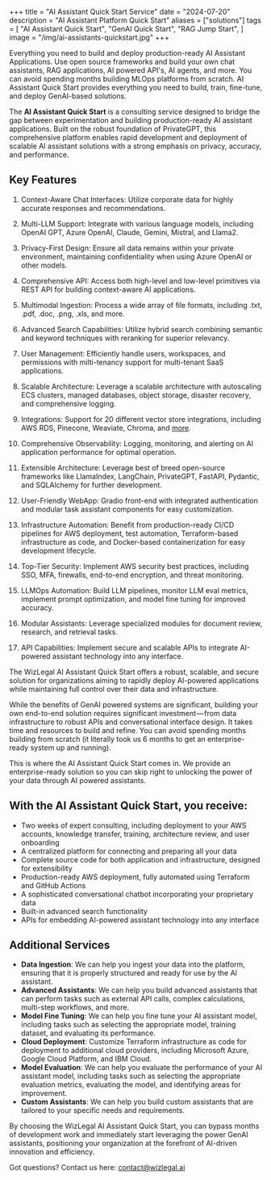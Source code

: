 +++
title = "AI Assistant Quick Start Service"
date = "2024-07-20"
description = "AI Assistant Platform Quick Start"
aliases = ["solutions"]
tags = [
    "AI Assistant Quick Start",
    "GenAI Quick Start",
    "RAG Jump Start",
]
image = "/img/ai-assistants-quickstart.jpg"
+++

Everything you need to build and deploy production-ready AI Assistant Applications.  Use open source frameworks and build your own chat assistants, RAG applications, AI powered API's, AI agents, and more. You can avoid spending months building MLOps platforms from scratch. AI Assistant Quick Start provides everything you need to build, train, fine-tune, and deploy GenAI-based solutions.

The **AI Assistant Quick Start** is a consulting service designed to bridge the gap between experimentation and building production-ready AI assistant applications. Built on the robust foundation of PrivateGPT, this comprehensive platform enables rapid development and deployment of scalable AI assistant solutions with a strong emphasis on privacy, accuracy, and performance.

## Key Features

1. Context-Aware Chat Interfaces: Utilize corporate data for highly accurate responses and recommendations.

1. Multi-LLM Support: Integrate with various language models, including OpenAI GPT, Azure OpenAI, Claude, Gemini, Mistral, and Llama2.

1. Privacy-First Design: Ensure all data remains within your private environment, maintaining confidentiality when using Azure OpenAI or other models.

1. Comprehensive API: Access both high-level and low-level primitives via REST API for building context-aware AI applications.

1. Multimodal Ingestion: Process a wide array of file formats, including .txt, .pdf, .doc, .png, .xls, and more.

1. Advanced Search Capabilities: Utilize hybrid search combining semantic and keyword techniques with reranking for superior relevancy.

1. User Management: Efficiently handle users, workspaces, and permissions with milti-tenancy support for multi-tenant SaaS applications.

1. Scalable Architecture: Leverage a scalable architecture with autoscaling ECS clusters, managed databases, object storage, disaster recovery, and comprehensive logging.

1. Integrations: Support for 20 different vector store integrations, including AWS RDS, Pinecone, Weaviate, Chroma, and [more](https://docs.llamaindex.ai/en/stable/module_guides/storing/vector_stores/). 

1. Comprehensive Observability: Logging, monitoring, and alerting on AI application performance for optimal operation.

1. Extensible Architecture: Leverage best of breed open-source frameworks like LlamaIndex, LangChain, PrivateGPT, FastAPI, Pydantic, and SQLAlchemy for further development.

1. User-Friendly WebApp: Gradio front-end with integrated authentication and modular task assistant components for easy customization.

1. Infrastructure Automation: Benefit from production-ready CI/CD pipelines for AWS deployment, test automation, Terraform-based infrastructure as code, and Docker-based containerization for easy development lifecycle.

1. Top-Tier Security: Implement AWS security best practices, including SSO, MFA, firewalls, end-to-end encryption, and threat monitoring.

1. LLMOps Automation: Build LLM pipelines, monitor LLM eval metrics, implement prompt optimization, and model fine tuning for improved accuracy.

1. Modular Assistants: Leverage specialized modules for document review, research, and retrieval tasks.

1. API Capabilities: Implement secure and scalable APIs to integrate AI-powered assistant technology into any interface.


The WizLegal AI Assistant Quick Start offers a robust, scalable, and secure solution for organizations aiming to rapidly deploy AI-powered applications while maintaining full control over their data and infrastructure. 

While the benefits of GenAI powered systems are significant, building your own end-to-end solution requires significant investment — from data infrastructure to robust APIs and conversational interface design. It takes time and resources to build and refine.  You can avoid spending months building from scratch (it literally took us 6 months to get an enterprise-ready system up and running).

This is where the AI Assistant Quick Start comes in. We provide an enterprise-ready solution so you can skip right to unlocking the power of your data through AI powered assistants.

## With the AI Assistant Quick Start, you receive:

* Two weeks of expert consulting, including deployment to your AWS accounts, knowledge transfer, training, architecture review, and user onboarding
* A centralized platform for connecting and preparing all your data
* Complete source code for both application and infrastructure, designed for extensibility
* Production-ready AWS deployment, fully automated using Terraform and GitHub Actions
* A sophisticated conversational chatbot incorporating your proprietary data
* Built-in advanced search functionality
* APIs for embedding AI-powered assistant technology into any interface

## Additional Services

* **Data Ingestion**: We can help you ingest your data into the platform, ensuring that it is properly structured and ready for use by the AI assistant.
* **Advanced Assistants**: We can help you build advanced assistants that can perform tasks such as external API calls, complex calculations, multi-step workflows, and more.
* **Model Fine Tuning**: We can help you fine tune your AI assistant model, including tasks such as selecting the appropriate model, training dataset, and evaluating its performance.
* **Cloud Deployment**: Customize Terraform infrastructure as code for deployment to additional cloud providers, including Microsoft Azure, Google Cloud Platform, and IBM Cloud.
* **Model Evaluation**: We can help you evaluate the performance of your AI assistant model, including tasks such as selecting the appropriate evaluation metrics, evaluating the model, and identifying areas for improvement.
* **Custom Assistants**: We can help you build custom assistants that are tailored to your specific needs and requirements.

By choosing the WizLegal AI Assistant Quick Start, you can bypass months of development work and immediately start leveraging the power GenAI assistants, positioning your organization at the forefront of AI-driven innovation and efficiency.

Got questions? Contact us here: [contact@wizlegal.ai](mailto:contact@wizlegal.ai)